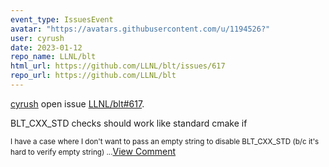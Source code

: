 ```yaml
---
event_type: IssuesEvent
avatar: "https://avatars.githubusercontent.com/u/1194526?"
user: cyrush
date: 2023-01-12
repo_name: LLNL/blt
html_url: https://github.com/LLNL/blt/issues/617
repo_url: https://github.com/LLNL/blt
---
```


<a href='https://github.com/cyrush' target='_blank'>cyrush</a> open issue <a href='https://github.com/LLNL/blt/issues/617' target='_blank'>LLNL/blt#617</a>.

<p>BLT_CXX_STD checks should work like standard cmake if</p><small>I have a case where I don't want to pass an empty string to disable BLT_CXX_STD (b/c it's hard to verify empty string)...</small><a href='https://github.com/LLNL/blt/issues/617' target='_blank'>View Comment</a>